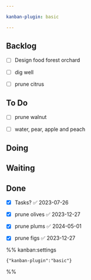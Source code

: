 ```yaml
---

kanban-plugin: basic

---
```


## Backlog

- [ ] Design food forest orchard
- [ ] dig well
- [ ] prune citrus


## To Do

- [ ] prune walnut
- [ ] water, pear, apple and peach


## Doing



## Waiting



## Done

- [x] Tasks? ✅ 2023-07-26
- [x] prune olives ✅ 2023-12-27
- [x] prune plums ✅ 2024-05-01
- [x] prune figs ✅ 2023-12-27




%% kanban:settings
```
{"kanban-plugin":"basic"}
```
%%